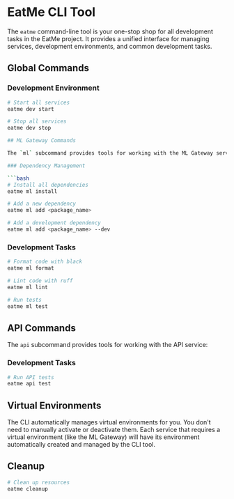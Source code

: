 # EatMe CLI Tool

The `eatme` command-line tool is your one-stop shop for all development tasks in the EatMe project. It provides a unified interface for managing services, development environments, and common development tasks.

## Global Commands

### Development Environment

```bash
# Start all services
eatme dev start

# Stop all services
eatme dev stop

## ML Gateway Commands

The `ml` subcommand provides tools for working with the ML Gateway service:

### Dependency Management

```bash
# Install all dependencies
eatme ml install

# Add a new dependency
eatme ml add <package_name>

# Add a development dependency
eatme ml add <package_name> --dev
```

### Development Tasks

```bash
# Format code with black
eatme ml format

# Lint code with ruff
eatme ml lint

# Run tests
eatme ml test
```

## API Commands

The `api` subcommand provides tools for working with the API service:

### Development Tasks

```bash
# Run API tests
eatme api test
```

## Virtual Environments

The CLI automatically manages virtual environments for you. You don't need to manually activate or deactivate them. Each service that requires a virtual environment (like the ML Gateway) will have its environment automatically created and managed by the CLI tool.

## Cleanup

```bash
# Clean up resources
eatme cleanup
```
